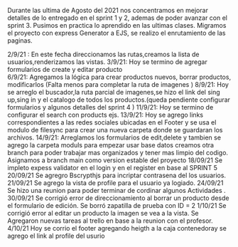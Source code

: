 Durante las ultima de Agosto del 2021 nos concentramos en mejorar detalles de lo entregado en el sprint 1 y 2, ademas de poder avanzar con el sprint 3. 
Pusimos en practica lo aprendido en las ultimas clases. Migramos el proyecto con express Generator a EJS, se realizo el enrutamiento de las paginas.


2/9/21 : En este fecha direccionamos las rutas,creamos la lista de usuarios,renderizamos las vistas.
3/9/21: Hoy se termino de agregar formularios de create y editar producto  
6/9/21: Agregamos la lógica para crear productos nuevos, borrar productos, modificarlos (Falta menos para completar la ruta de imagenes ) 
8/9/21: Hoy se arreglo el buscador,la ruta parcial de imagenes,se hizo el link del sing up,sing in y el catalogo de todos los productos.(queda pendiente configurar formularios y algunos detalles del sprint 4 )
11/9/21: Hoy se termino de configurar el search con products ejs.
13/9/21: Hoy se agrego links correspondientes a las redes sociales ubicadas en el Footer y se usa el modulo de filesync para crear una nueva carpeta donde se guardaran los archivos.
14/9/21: Arreglamos los formularios de edit,delete y tambien se agrego la carpeta moduls para empezar usar base datos
        creamos otra branch para poder trabajar mas organizados y tener mas limpio del codigo.
        Asignamos a branch main como version estable del proyecto
18/09/21 Se impleto expess validator en el login y en el register en base al SPRINT 5       
20/09/21 Se agregro Bscrypthjs para incriptar contrasena del los usuarios.      
21/09/21 Se agrego la vista de profile para el usuario ya logiado.
24/09/21 Se hizo una reunion para poder terminar de cordinar algunos Actividades .
30/09/21 Se corrigió error de direccionamiento al borrar un producto desde el formulario de edición. Se borró zapatilla de prueba con ID = 2
1/10/21 Se corrigió error al editar un producto la imagen se vea a la vista.
Se Agregaron nuevas tareas al trello en base a la reunion con el profesor.
4/10/21 Hoy se corrio el footer  agregando heigth a la caja contenedoray se agrego el link al profile del usurio 